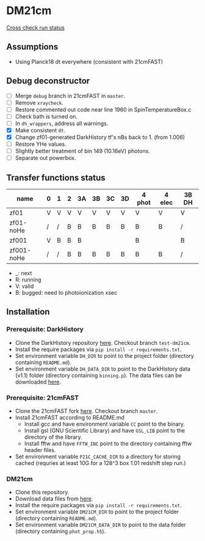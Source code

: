 # DM21cm

[Cross check run status](cross_check/xc_status.md)

## Assumptions
 - Using Planck18 dt everywhere (consistent with 21cmFAST)

## Debug deconstructor
 - [ ] Merge `debug` branch in 21cmFAST in `master`.
 - [ ] Remove `xraycheck`.
 - [ ] Restore commented out code near line 1960 in SpinTemperatureBox.c
 - [ ] Check bath is turned on.
 - [ ] In `dh_wrappers`, address all warnings.
 - [X] Make consistent `dt`.
 - [X] Change zf01-generated DarkHistory tf's nBs back to 1. (from 1.006)
 - [ ] Restore YHe values.
 - [ ] Slightly better treatment of bin 149 (10.16eV) photons.
 - [ ] Separate out powerbox.

## Transfer functions status
| name          | 0 | 1 | 2 | 3A | 3B | 3C | 3D | 4 phot | 4 elec | 3B DH |
|---------------|---|---|---|----|----|----|----|--------|--------|-------|
| zf01          | V | V | V | V  | V  | V  | V  |   V    |   V    |   V   |
| zf01-noHe     | / | / | B | B  | B  | B  | B  |   B    |   B    |   /   |
| zf001         | V | B | B | B  |    |    |    |   B    |        |   B   |
| zf001-noHe    | / | / | B | B  | B  | B  | B  |   B    |   B    |   /   |

- _: next
- R: running
- V: valid
- B: bugged: need to photoionization xsec


## Installation

### Prerequisite: DarkHistory
- Clone the DarkHistory repository [here](https://github.com/hongwanliu/DarkHistory/tree/test-dm21cm). Checkout branch `test-dm21cm`.
- Install the require packages via `pip install -r requirements.txt`.
- Set environment variable `DH_DIR` to point to the project folder (directory containing `README.md`).
- Set environment variable `DH_DATA_DIR` to point to the DarkHistory data (v1.1) folder (directory containing `binning.p`). The data files can be downloaded [here](https://zenodo.org/records/6819310).

### Prerequisite: 21cmFAST
- Clone the 21cmFAST fork [here](https://github.com/joshwfoster/21cmFAST). Checkout branch `master`.
- Install 21cmFAST according to README.md
  - Install gcc and have environment variable `CC` point to the binary.
  - Install gsl (GNU Scientific Library) and have `GSL_LIB` point to the directory of the library.
  - Install fftw and have `FFTW_INC` point to the directory containing fftw header files.
- Set environment variable `P21C_CACHE_DIR` to a directory for storing cached (requries at least 10G for a 128^3 box 1.01 redshift step run.)

### DM21cm
- Clone this repository.
- Download data files from [here]().
- Install the require packages via `pip install -r requirements.txt`.
- Set environment variable `DM21CM_DIR` to point to the project folder (directory containing `README.md`).
- Set environment variable `DM21CM_DATA_DIR` to point to the data folder (directory containing `phot_prop.h5`).